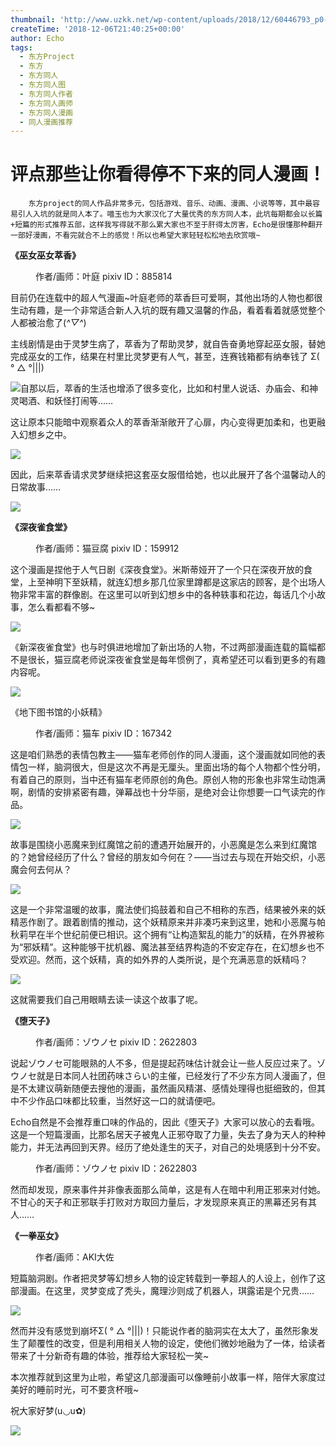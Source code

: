 ```yaml
---
thumbnail: 'http://www.uzkk.net/wp-content/uploads/2018/12/60446793_p0-825x510.jpg'
createTime: '2018-12-06T21:40:25+00:00'
author: Echo
tags:
  - 东方Project
  - 东方
  - 东方同人
  - 东方同人图
  - 东方同人作者
  - 东方同人画师
  - 东方同人漫画
  - 同人漫画推荐
---
```


# 评点那些让你看得停不下来的同人漫画！

		东方project的同人作品非常多元，包括游戏、音乐、动画、漫画、小说等等，其中最容易引人入坑的就是同人本了。喵玉也为大家汉化了大量优秀的东方同人本，此坑每期都会以长篇+短篇的形式推荐五部，这样我写得就不那么累大家也不至于肝得太厉害，Echo是很懂那种翻开一部好漫画，不看完就合不上的感觉！所以也希望大家轻轻松松地去欣赏哦~

**《巫女巫女萃香》**

<figure>
  <img src="http://www.uzkk.net/wp-content/uploads/2018/12/60446793_p0-719x1024.jpg" alt=""/>
  <figcaption>作者/画师：叶庭
pixiv ID：885814</figcaption>
</figure>

目前仍在连载中的超人气漫画~叶庭老师的萃香巨可爱啊，其他出场的人物也都很生动有趣，是一个非常适合新人入坑的既有趣又温馨的作品，看着看着就感觉整个人都被治愈了(*^▽^*)

主线剧情是由于灵梦生病了，萃香为了帮助灵梦，就自告奋勇地穿起巫女服，替她完成巫女的工作，结果在村里比灵梦更有人气，甚至，连赛钱箱都有纳奉钱了 Σ( ° △ °|||)

![](http://www.uzkk.net/wp-content/uploads/2018/12/20180629182159-527x1024.jpg)自那以后，萃香的生活也增添了很多变化，比如和村里人说话、办庙会、和神灵喝酒、和妖怪打闹等……

这让原本只能暗中观察着众人的萃香渐渐敞开了心扉，内心变得更加柔和，也更融入幻想乡之中。

![](http://www.uzkk.net/wp-content/uploads/2018/12/20180629183227-696x1024.png)

因此，后来萃香请求灵梦继续把这套巫女服借给她，也以此展开了各个温馨动人的日常故事……

![](http://www.uzkk.net/wp-content/uploads/2018/12/23867924_p0-1024x977.jpg)

**《深夜雀食堂》**

<figure>
  <img src="http://www.uzkk.net/wp-content/uploads/2018/12/13696727_p0.jpg" alt=""/>
  <figcaption>作者/画师：猫豆腐
pixiv ID：159912</figcaption>
</figure>

这个漫画是捏他于人气日剧《深夜食堂》。米斯蒂娅开了一个只在深夜开放的食堂，上至神明下至妖精，就连幻想乡那几位家里蹲都是这家店的顾客，是个出场人物非常丰富的群像剧。在这里可以听到幻想乡中的各种轶事和花边，每话几个小故事，怎么看都看不够~

![](http://www.uzkk.net/wp-content/uploads/2018/12/20180630102926-719x1024.png)

《新深夜雀食堂》也与时俱进地增加了新出场的人物，不过两部漫画连载的篇幅都不是很长，猫豆腐老师说深夜雀食堂是每年惯例了，真希望还可以看到更多的有趣内容呢。

![](http://www.uzkk.net/wp-content/uploads/2018/12/20972806_p0.jpg)

《地下图书馆的小妖精》

<figure>
  <img src="http://www.uzkk.net/wp-content/uploads/2018/12/51332159_p0.jpg" alt=""/>
  <figcaption>作者/画师：猫车
pixiv ID：167342</figcaption>
</figure>

这是咱们熟悉的表情包教主——猫车老师创作的同人漫画，这个漫画就如同他的表情包一样，脑洞很大，但是这次不再是无厘头。里面出场的每个人物都个性分明，有着自己的原则，当中还有猫车老师原创的角色。原创人物的形象也非常生动饱满啊，剧情的安排紧密有趣，弹幕战也十分华丽，是绝对会让你想要一口气读完的作品。

![](http://www.uzkk.net/wp-content/uploads/2018/12/20180630120447-768x1024.png)

故事是围绕小恶魔来到红魔馆之前的遭遇开始展开的，小恶魔是怎么来到红魔馆的？她曾经经历了什么？曾经的朋友如今何在？——当过去与现在开始交织，小恶魔会何去何从？

![](http://www.uzkk.net/wp-content/uploads/2018/12/20180630120451-768x1024.png)

这是一个非常温暖的故事，魔法使们捣鼓着和自己不相称的东西，结果被外来的妖精恶作剧了。跟着剧情的推动，这个妖精原来并非凑巧来到这里，她和小恶魔与帕秋莉早在半个世纪前便已相识。这个拥有“让构造絮乱的能力”的妖精，在外界被称为“邪妖精”。这种能够干扰机器、魔法甚至结界构造的不安定存在，在幻想乡也不受欢迎。然而，这个妖精，真的如外界的人类所说，是个充满恶意的妖精吗？

![](http://www.uzkk.net/wp-content/uploads/2018/12/20180630120645-701x1024.png)

这就需要我们自己用眼睛去读一读这个故事了呢。

**《堕天子》**

<figure>
  <img src="http://www.uzkk.net/wp-content/uploads/2018/12/47179547_p0.jpg" alt=""/>
  <figcaption>作者/画师：ゾウノセ
pixiv ID：2622803</figcaption>
</figure>

说起ゾウノセ可能眼熟的人不多，但是提起药味估计就会让一些人反应过来了。ゾウノセ就是日本同人社团药味さらい的主催，已经发行了不少东方同人漫画了，但是不太建议萌新随便去搜他的漫画，虽然画风精湛、感情处理得也挺细致的，但其中不少作品口味都比较重，当然好这一口的就请便吧。

Echo自然是不会推荐重口味的作品的，因此《堕天子》大家可以放心的去看哦。这是一个短篇漫画，比那名居天子被鬼人正邪夺取了力量，失去了身为天人的种种能力，并无法再回到天界。经历了绝处逢生的天子，对自己的处境感到十分不安。

<figure>
  <img src="http://www.uzkk.net/wp-content/uploads/2018/12/20180630104222-701x1024.png" alt=""/>
  <figcaption>作者/画师：ゾウノセ
pixiv ID：2622803</figcaption>
</figure>

然而却发现，原来事件并非像表面那么简单，这是有人在暗中利用正邪来对付她。不甘心的天子和正邪联手打败对方取回力量后，才发现原来真正的黑幕还另有其人……

**《一拳巫女》**

<figure>
  <img src="http://www.uzkk.net/wp-content/uploads/2018/12/20180630104908-726x1024.png" alt=""/>
  <figcaption>作者/画师：AKI大佐</figcaption>
</figure>

短篇脑洞剧。作者把灵梦等幻想乡人物的设定转载到一拳超人的人设上，创作了这部漫画。在这里，灵梦变成了秃头，魔理沙则成了机器人，琪露诺是个兄贵……

![](http://www.uzkk.net/wp-content/uploads/2018/12/20180630104902-738x1024.png)

然而并没有感觉到崩坏Σ( ° △ °|||)！只能说作者的脑洞实在太大了，虽然形象发生了颠覆性的改变，但是利用相关人物的设定，使他们微妙地融为了一体，给读者带来了十分新奇有趣的体验，推荐给大家轻松一笑~

本次推荐就到这里为止啦，希望这几部漫画可以像睡前小故事一样，陪伴大家度过美好的睡前时光，可不要贪杯哦~

祝大家好梦(u◡u✿)

![](http://www.uzkk.net/wp-content/uploads/2018/12/20180705101821-300x300.jpg)
